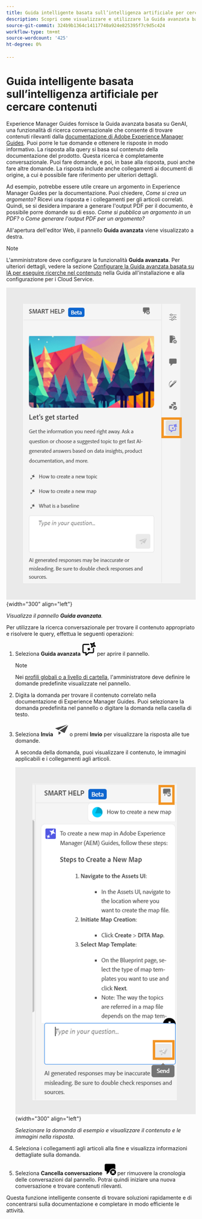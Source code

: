 ```yaml
---
title: Guida intelligente basata sull’intelligenza artificiale per cercare contenuti
description: Scopri come visualizzare e utilizzare la Guida avanzata basata sull’intelligenza artificiale nell’editor web.
source-git-commit: 324b9b1364c14117740a924e825395f7c9d5c424
workflow-type: tm+mt
source-wordcount: '425'
ht-degree: 0%

---
```


# Guida intelligente basata sull’intelligenza artificiale per cercare contenuti



Experience Manager Guides fornisce la Guida avanzata basata su GenAI, una funzionalità di ricerca conversazionale che consente di trovare contenuti rilevanti dalla [documentazione di Adobe Experience Manager Guides](https://experienceleague.adobe.com/en/docs/experience-manager-guides/using/overview).
Puoi porre le tue domande e ottenere le risposte in modo informativo. La risposta alla query si basa sul contenuto della documentazione del prodotto. Questa ricerca è completamente conversazionale. Puoi fare domande, e poi, in base alla risposta, puoi anche fare altre domande. La risposta include anche collegamenti ai documenti di origine, a cui è possibile fare riferimento per ulteriori dettagli.

Ad esempio, potrebbe essere utile creare un argomento in Experience Manager Guides per la documentazione. Puoi chiedere, *Come si crea un argomento?* Ricevi una risposta e i collegamenti per gli articoli correlati. Quindi, se si desidera imparare a generare l&#39;output PDF per il documento, è possibile porre domande su di esso. *Come si pubblica un argomento in un PDF?* o *Come generare l&#39;output PDF per un argomento?*



All&#39;apertura dell&#39;editor Web, il pannello **Guida avanzata** viene visualizzato a destra.



>[!NOTE]
>
> L&#39;amministratore deve configurare la funzionalità **Guida avanzata**. Per ulteriori dettagli, vedere la sezione [Configurare la Guida avanzata basata su IA per eseguire ricerche nel contenuto](/help/product-guide/cs-install-guide/conf-smart-help.md) nella Guida all&#39;installazione e alla configurazione per i Cloud Service.

![Pannello Guida avanzato](images/smart-help-panel.png){width="300" align="left"}

*Visualizza il pannello **Guida avanzata**.*

Per utilizzare la ricerca conversazionale per trovare il contenuto appropriato e risolvere le query, effettua le seguenti operazioni:

1. Seleziona **Guida avanzata** ![Icona Guida avanzata](images/smart-help-icon.svg) per aprire il pannello.



   >[!NOTE]
   >
   > Nei [profili globali o a livello di cartella](/help/product-guide/cs-install-guide/conf-folder-level.md#conf-ai-guides-assistant), l&#39;amministratore deve definire le domande predefinite visualizzate nel pannello.

1. Digita la domanda per trovare il contenuto correlato nella documentazione di Experience Manager Guides. Puoi selezionare la domanda predefinita nel pannello o digitare la domanda nella casella di testo.

1. Seleziona **Invia** ![Invia icona](images/send-icon.svg) o premi **Invio** per visualizzare la risposta alle tue domande.

   A seconda della domanda, puoi visualizzare il contenuto, le immagini applicabili e i collegamenti agli articoli.

   ![Risposta Smart Help Panel](images/smart-help-panel-response.png){width="300" align="left"}


   *Selezionare la domanda di esempio e visualizzare il contenuto e le immagini nella risposta.*





1. Seleziona i collegamenti agli articoli alla fine e visualizza informazioni dettagliate sulla domanda.


1. Seleziona **Cancella conversazione** ![cancella conversazione](images/clear-conversation-icon.svg) per rimuovere la cronologia delle conversazioni dal pannello. Potrai quindi iniziare una nuova conversazione e trovare contenuti rilevanti.

Questa funzione intelligente consente di trovare soluzioni rapidamente e di concentrarsi sulla documentazione e completare in modo efficiente le attività.
